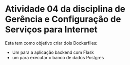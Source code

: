 # Atividade 04 da disciplina de Gerência e Configuração de Serviços para Internet

Esta tem como objetivo criar dois Dockerfiles:

- Um para a aplicação backend com Flask
- um para executar o banco de dados Postgres